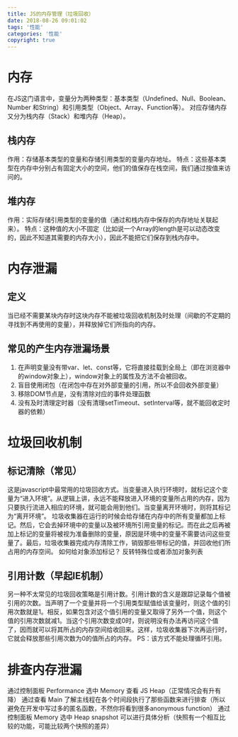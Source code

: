 ```yaml
---
title: JS的内存管理（垃圾回收）
date: 2018-08-26 09:01:02
tags: '性能'
categories: '性能'
copyright: true
---
```

#	内存
在JS这门语言中，变量分为两种类型：基本类型（Undefined、Null、Boolean、Number 和String）和引用类型（Object、Array、Function等）。
对应存储内存又分为栈内存（Stack）和堆内存（Heap）。
##	栈内存
作用：存储基本类型的变量和存储引用类型的变量内存地址。
特点：这些基本类型在内存中分别占有固定大小的空间，他们的值保存在栈空间，我们通过按值来访问的。
##	堆内存
作用：实际存储引用类型的变量的值（通过和栈内存中保存的内存地址关联起来）。
特点：这种值的大小不固定（比如说一个Array的length是可以动态改变的，因此不知道其需要的内存大小），因此不能把它们保存到栈内存中。

#	内存泄漏
##	定义
当已经不需要某块内存时这块内存不能被垃圾回收机制及时处理（间歇的不定期的寻找到不再使用的变量），并释放掉它们所指向的内存。
##	常见的产生内存泄漏场景
1.	在声明变量没有带var、let、const等，它将直接挂载到全局上（即在浏览器中的window对象上），window对象上的属性及方法不会被回收。
2.	盲目使用闭包（在闭包中存在对外部变量的引用，所以不会回收外部变量）
3.	移除DOM节点是，没有清除对应的事件处理函数
4.	没有及时清理定时器（没有清理setTimeout、setInterval等，就不能回收定时器的依赖）

#	垃圾回收机制
##	标记清除（常见）
这是javascript中最常用的垃圾回收方式。当变量进入执行环境时，就标记这个变量为“进入环境”。从逻辑上讲，永远不能释放进入环境的变量所占用的内存，因为只要执行流进入相应的环境，就可能会用到他们。当变量离开环境时，则将其标记为“离开环境”。
垃圾收集器在运行的时候会给存储在内存中的所有变量都加上标记。然后，它会去掉环境中的变量以及被环境所引用变量的标记。而在此之后再被加上标记的变量将被视为准备删除的变量，原因是环境中的变量不需要访问这些变量了。最后，垃圾收集器完成内存清除工作，销毁那些带标记的值，并回收他们所占用的内存空间。
如何给对象添加标记？
反转特殊位或者添加对象列表
##	引用计数（早起IE机制）
另一种不太常见的垃圾回收策略是引用计数。引用计数的含义是跟踪记录每个值被引用的次数。当声明了一个变量并将一个引用类型赋值给该变量时，则这个值的引用次数就是1。相反，如果包含对这个值引用的变量又取得了另外一个值，则这个值的引用次数就减1。当这个引用次数变成0时，则说明没有办法再访问这个值了，因而就可以将其所占的内存空间给收回来。这样，垃圾收集器下次再运行时，它就会释放那些引用次数为0的值所占的内存。
PS：该方式不能处理循环引用。

#	排查内存泄漏
通过控制面板 Performance 选中 Memory 查看 JS Heap（正常情况会有升有降）
通过查看 Main 了解主线程在各个时间段执行了那些函数来进行排查（所以避免在开发中写过多的匿名函数，不然你将看到很多anonymous function）
通过控制面板 Memory 选中 Heap snapshot 可以进行具体分析（快照有一个相互比较的功能，可能比较两个快照的差异）





















































































